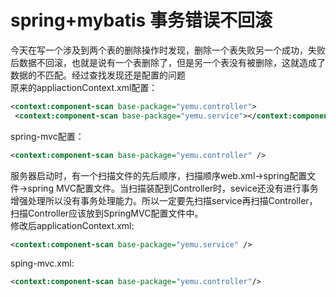 # spring+mybatis 事务错误不回滚
今天在写一个涉及到两个表的删除操作时发现，删除一个表失败另一个成功，失败后数据不回滚，也就是说有一个表删除了，但是另一个表没有被删除，这就造成了数据的不匹配。经过查找发现还是配置的问题  
原来的appliactionContext.xml配置：
```xml
<context:component-scan base-package="yemu.controller">
 <context:component-scan base-package="yemu.service"></context:component-scan></context:component-scan>
```
spring-mvc配置：  
```xml
<context:component-scan base-package="yemu.controller" />
```
服务器启动时，有一个扫描文件的先后顺序，扫描顺序web.xml->spring配置文件->spring MVC配置文件。当扫描装配到Controller时，sevice还没有进行事务增强处理所以没有事务处理能力。所以一定要先扫描service再扫描Controller，扫描Controller应该放到SpringMVC配置文件中。  
修改后applicationContext.xml:  
```xml
<context:component-scan base-package="yemu.service" />
```
sping-mvc.xml:  
```xml
<context:component-scan base-package="yemu.controller"/>
```